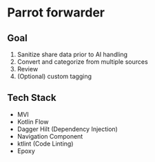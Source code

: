 
# Parrot forwarder

## Goal
1. Sanitize share data prior to AI handling
2. Convert and categorize from multiple sources
3. Review 
4. (Optional) custom tagging

  
## Tech Stack

- MVI
- Kotlin Flow
- Dagger Hilt (Dependency Injection)
- Navigation Component
- ktlint (Code Linting)
- Epoxy
